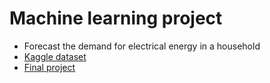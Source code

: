 # Machine learning project

- Forecast the demand for electrical energy in a household
- <a href="https://www.kaggle.com/datasets/uciml/electric-power-consumption-data-set">Kaggle dataset</a>
- <a href="https://github.com/infoshareacademy/JDSZR11-chubs_chubs/blob/main/Household%20Electric%20Power%20Consumption/Household-power-consumption.ipynb">Final project</a>
